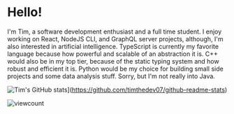 # Hello!

I'm Tim, a software development enthusiast and a full time student.
I enjoy working on React, NodeJS CLI, and GraphQL server projects, although, I'm also interested in artificial intelligence. TypeScript is currently my favorite language because how powerful and scalable of an abstraction it is.
C++ would also be in my top tier, because of the static typing system and how robust and efficient it is.
Python would be my choice for building small side projects and some data analysis stuff.
Sorry, but I'm not really into Java.


![Tim's GitHub stats](https://github-readme-stats.vercel.app/api?username=timthedev07)](https://github.com/timthedev07/github-readme-stats)

![viewcount](https://komarev.com/ghpvc/?username=timthedev07)
